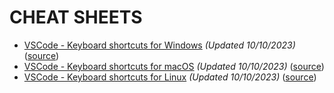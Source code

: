 # CHEAT SHEETS

- [VSCode - Keyboard shortcuts for Windows](./keyboard-shortcuts-windows.pdf) _(Updated 10/10/2023)_ ([source](https://code.visualstudio.com/shortcuts/keyboard-shortcuts-windows.pdf))
- [VSCode - Keyboard shortcuts for macOS](./keyboard-shortcuts-macos.pdf) _(Updated 10/10/2023)_ ([source](https://code.visualstudio.com/shortcuts/keyboard-shortcuts-macos.pdf))
- [VSCode - Keyboard shortcuts for Linux](./keyboard-shortcuts-linux.pdf) _(Updated 10/10/2023)_ ([source](https://code.visualstudio.com/shortcuts/keyboard-shortcuts-linux.pdf))
